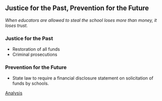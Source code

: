 ## Justice for the Past, Prevention for the Future

_When educators are allowed to steal the school loses more than money,
it loses trust._

### Justice for the Past
- Restoration of all funds
- Criminal prosecutions

### Prevention for the Future
- State law to require a financial disclosure statement on solicitation of funds by schools.
<Example statement>

[Analysis](https://oakstreetfalls.github.io/Analysis/about)

